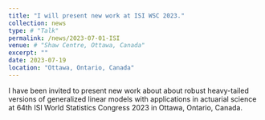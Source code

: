 ```yaml
---
title: "I will present new work at ISI WSC 2023."
collection: news
type: # "Talk"
permalink: /news/2023-07-01-ISI
venue: # "Shaw Centre, Ottawa, Canada"
excerpt: ""
date: 2023-07-19
location: "Ottawa, Ontario, Canada"
---
```


I have been invited to present new work about about robust heavy-tailed versions of generalized linear models
with applications in actuarial science at 64th ISI World Statistics Congress 2023 in Ottawa, Ontario, Canada. 

